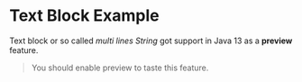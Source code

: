 # Text Block Example

Text block or so called *multi lines String* got support in Java 13 as a **preview** feature. 

> You should enable preview to taste this feature. 

